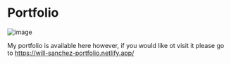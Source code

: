 # Portfolio
![image](https://user-images.githubusercontent.com/101963767/172079196-920920f5-3a5d-4e69-868e-21564090004c.png)

My portfolio is available here however, if you would like ot visit it please go to https://will-sanchez-portfolio.netlify.app/
